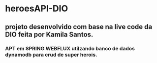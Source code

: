 # heroesAPI-DIO
## projeto desenvolvido com base na live code da DIO feita por Kamila Santos.

### APT em SPRING WEBFLUX utilzando banco de dados dynamodb para crud de super herois.

